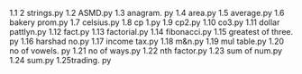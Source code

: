 1.1 2 strings.py
1.2 ASMD.py
1.3 anagram. py
1.4 area.py
1.5 average.py
1.6 bakery prom.py
1.7 celsius.py
1.8 cp 1.py
1.9 cp2.py
1.10 co3.py
1.11 dollar pattlyn.py
1.12 fact.py
1.13 factorial.py
1.14 fibonacci.py
1.15 greatest of three. py
1.16 harshad no.py
1.17 income tax.py
1.18 m&n.py
1.19 mul table.py
1.20 no of vowels. py
1.21 no of ways.py
1.22 nth factor.py
1.23 sum of num.py
1.24 sum.py
1.25trading. py
